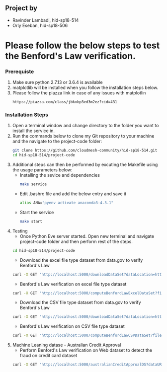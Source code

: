 ## Project by
- Ravinder Lambadi, hid-sp18-514
- Orly Eseban, hid-sp18-506
# Please follow the below steps to test the Benford's Law verification.

### Prerequiste
1. Make sure python 2.7.13 or 3.6.4 is available
2. matplotlib will be installed when you follow the installation steps below.
3. Please follow the piazza link in case of any issues with matplotlin
	```sh
	https://piazza.com/class/jbkvbp3ed3m2ez?cid=431
	```
	
### Installation Steps
1. Open a terminal window and change directory to the folder you want to install the service in.
2. Run the commands below to clone my Git repository to your machine and the navigate to the project-code folder: 
    ```sh
    git clone https://github.com/cloudmesh-community/hid-sp18-514.git
    cd hid-sp18-514/project-code
    ```
3. Additional steps can then be performed by excuting the Makefile using the usage parameters below:
    -  Installing the sevice and dependencies
        ```sh
        make service
        ```
	- Edit .bashrc file and add the below entry and save it
		```sh
        alias ANA="pyenv activate anaconda3-4.3.1"
        ```
    -  Start the service
        ```sh
        make start
        ```
4. Testing
	- Once Python Eve server started. Open new terminal and navigate project-code folder and then perform rest of the steps.
	```sh
	cd hid-sp18-514/project-code
	 ```
	-  Download the excel file type dataset from data.gov to verify Benford's Law
	```sh
	curl -X GET 'http://localhost:5000/downloadDataSet?dataLocation=https://inventory.data.gov/dataset/67567804-073d-40ad-a710-2b0bed8b84e2/resource/360b0748-d161-4857-a7dc-dfccfaeea096/download/nsn-extract-4-5-17.xlsx&fileName=nsn-extract-4-5-17.xlsx'
    ```
	-  Benford's Law verification on excel file type dataset
	```sh
	curl -X GET 'http://localhost:5000/computeBenfordLawExcelDataSet?fileName=nsn-extract-4-5-17.xlsx&columnName=Price'
	```
	- Download the CSV file type dataset from data.gov to verify Benford's Law
	```sh
	curl -X GET 'http://localhost:5000/downloadDataSet?dataLocation=https://data.ok.gov/sites/default/files/res_purchase_card_%28pcard%29_fiscal_year_2014_3pcd-aiuu.csv&fileName=fiscal_year_2014.csv'
	```
	- Benford's Law verification on CSV file type dataset
	```sh
	curl -X GET 'http://localhost:5000/computeBenfordLawCSVDataSet?fileName=fiscal_year_2014.csv&columnName=Amount'
	```
5. Machine Leaning datase - Australian Credit Approval
	- Perform Benford's Law verification on Web dataset to detect the fraud on credit card dataset
	```sh
	curl -X GET 'http://localhost:5000/australianCreditApproalDS?dataURL=https://archive.ics.uci.edu/ml/machine-learning-databases/statlog/australian/australian.dat&columnName=A2'
	```